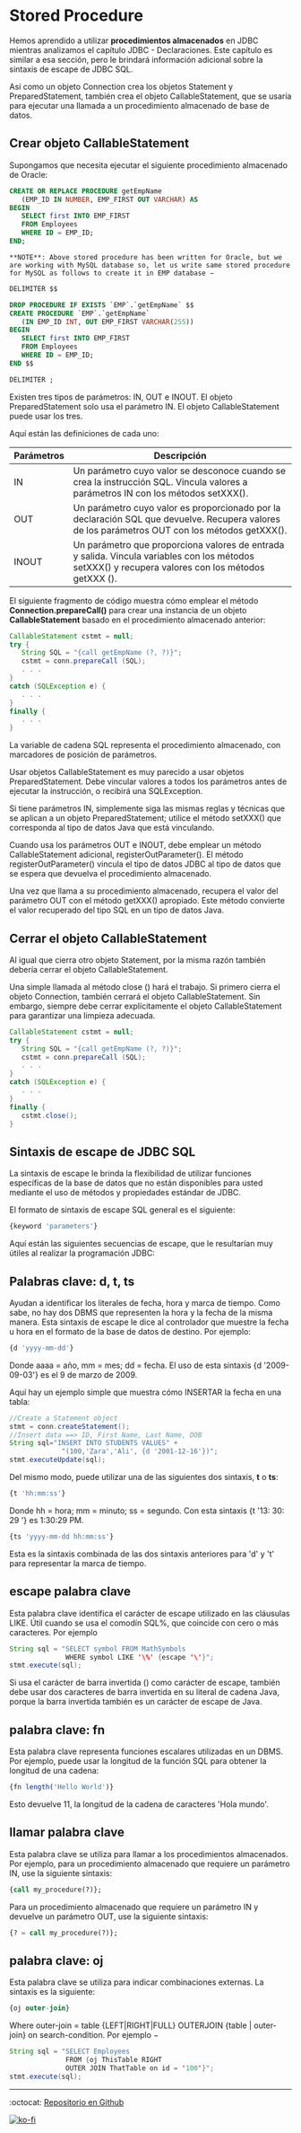 # Stored Procedure

Hemos aprendido a utilizar **procedimientos almacenados** en JDBC mientras analizamos el capítulo JDBC - Declaraciones. Este capítulo es similar a esa sección, pero le brindará información adicional sobre la sintaxis de escape de JDBC SQL.

Así como un objeto Connection crea los objetos Statement y PreparedStatement, también crea el objeto CallableStatement, que se usaría para ejecutar una llamada a un procedimiento almacenado de base de datos.

## Crear objeto CallableStatement

Supongamos que necesita ejecutar el siguiente procedimiento almacenado de Oracle:

```sql
CREATE OR REPLACE PROCEDURE getEmpName
   (EMP_ID IN NUMBER, EMP_FIRST OUT VARCHAR) AS
BEGIN
   SELECT first INTO EMP_FIRST
   FROM Employees
   WHERE ID = EMP_ID;
END;
```

```note
**NOTE**: Above stored procedure has been written for Oracle, but we are working with MySQL database so, let us write same stored procedure for MySQL as follows to create it in EMP database −
```

```sql
DELIMITER $$

DROP PROCEDURE IF EXISTS `EMP`.`getEmpName` $$
CREATE PROCEDURE `EMP`.`getEmpName`
   (IN EMP_ID INT, OUT EMP_FIRST VARCHAR(255))
BEGIN
   SELECT first INTO EMP_FIRST
   FROM Employees
   WHERE ID = EMP_ID;
END $$

DELIMITER ;
```

Existen tres tipos de parámetros: IN, OUT e INOUT. El objeto PreparedStatement solo usa el parámetro IN. El objeto CallableStatement puede usar los tres.

Aquí están las definiciones de cada uno:

Parámetros | Descripción
--- | ---
IN | Un parámetro cuyo valor se desconoce cuando se crea la instrucción SQL. Vincula valores a parámetros IN con los métodos setXXX().
OUT | Un parámetro cuyo valor es proporcionado por la declaración SQL que devuelve. Recupera valores de los parámetros OUT con los métodos getXXX().
INOUT | Un parámetro que proporciona valores de entrada y salida. Vincula variables con los métodos setXXX() y recupera valores con los métodos getXXX ().

El siguiente fragmento de código muestra cómo emplear el método **Connection.prepareCall()** para crear una instancia de un objeto **CallableStatement** basado en el procedimiento almacenado anterior:

```java
CallableStatement cstmt = null;
try {
   String SQL = "{call getEmpName (?, ?)}";
   cstmt = conn.prepareCall (SQL);
   . . .
}
catch (SQLException e) {
   . . .
}
finally {
   . . .
}
```

La variable de cadena SQL representa el procedimiento almacenado, con marcadores de posición de parámetros.

Usar objetos CallableStatement es muy parecido a usar objetos PreparedStatement. Debe vincular valores a todos los parámetros antes de ejecutar la instrucción, o recibirá una SQLException.

Si tiene parámetros IN, simplemente siga las mismas reglas y técnicas que se aplican a un objeto PreparedStatement; utilice el método setXXX() que corresponda al tipo de datos Java que está vinculando.

Cuando usa los parámetros OUT e INOUT, debe emplear un método CallableStatement adicional, registerOutParameter(). El método registerOutParameter() vincula el tipo de datos JDBC al tipo de datos que se espera que devuelva el procedimiento almacenado.

Una vez que llama a su procedimiento almacenado, recupera el valor del parámetro OUT con el método getXXX() apropiado. Este método convierte el valor recuperado del tipo SQL en un tipo de datos Java.

## Cerrar el objeto CallableStatement

Al igual que cierra otro objeto Statement, por la misma razón también debería cerrar el objeto CallableStatement.

Una simple llamada al método close () hará el trabajo. Si primero cierra el objeto Connection, también cerrará el objeto CallableStatement. Sin embargo, siempre debe cerrar explícitamente el objeto CallableStatement para garantizar una limpieza adecuada.

```java
CallableStatement cstmt = null;
try {
   String SQL = "{call getEmpName (?, ?)}";
   cstmt = conn.prepareCall (SQL);
   . . .
}
catch (SQLException e) {
   . . .
}
finally {
   cstmt.close();
}
```

## Sintaxis de escape de JDBC SQL

La sintaxis de escape le brinda la flexibilidad de utilizar funciones específicas de la base de datos que no están disponibles para usted mediante el uso de métodos y propiedades estándar de JDBC.

El formato de sintaxis de escape SQL general es el siguiente:

```sql
{keyword 'parameters'}
```

Aquí están las siguientes secuencias de escape, que le resultarían muy útiles al realizar la programación JDBC:

## Palabras clave: d, t, ts

Ayudan a identificar los literales de fecha, hora y marca de tiempo. Como sabe, no hay dos DBMS que representen la hora y la fecha de la misma manera. Esta sintaxis de escape le dice al controlador que muestre la fecha u hora en el formato de la base de datos de destino. Por ejemplo:

```sql
{d 'yyyy-mm-dd'}
```

Donde aaaa = año, mm = mes; dd = fecha. El uso de esta sintaxis {d '2009-09-03'} es el 9 de marzo de 2009.

Aquí hay un ejemplo simple que muestra cómo INSERTAR la fecha en una tabla:

```java
//Create a Statement object
stmt = conn.createStatement();
//Insert data ==> ID, First Name, Last Name, DOB
String sql="INSERT INTO STUDENTS VALUES" +
             "(100,'Zara','Ali', {d '2001-12-16'})";
stmt.executeUpdate(sql);
```

Del mismo modo, puede utilizar una de las siguientes dos sintaxis, **t** o **ts**:

```sql
{t 'hh:mm:ss'}
```

Donde hh = hora; mm = minuto; ss = segundo. Con esta sintaxis {t '13: 30: 29 '} es 1:30:29 PM.

```sql
{ts 'yyyy-mm-dd hh:mm:ss'}
```

Esta es la sintaxis combinada de las dos sintaxis anteriores para 'd' y 't' para representar la marca de tiempo.

## escape palabra clave

Esta palabra clave identifica el carácter de escape utilizado en las cláusulas LIKE. Útil cuando se usa el comodín SQL%, que coincide con cero o más caracteres. Por ejemplo

```java
String sql = "SELECT symbol FROM MathSymbols
              WHERE symbol LIKE '\%' {escape '\'}";
stmt.execute(sql);
```

Si usa el carácter de barra invertida (\) como carácter de escape, también debe usar dos caracteres de barra invertida en su literal de cadena Java, porque la barra invertida también es un carácter de escape de Java.

## palabra clave: fn

Esta palabra clave representa funciones escalares utilizadas en un DBMS. Por ejemplo, puede usar la longitud de la función SQL para obtener la longitud de una cadena:

```sql
{fn length('Hello World')}
```

Esto devuelve 11, la longitud de la cadena de caracteres 'Hola mundo'.

## llamar palabra clave

Esta palabra clave se utiliza para llamar a los procedimientos almacenados. Por ejemplo, para un procedimiento almacenado que requiere un parámetro IN, use la siguiente sintaxis:

```sql
{call my_procedure(?)};
```

Para un procedimiento almacenado que requiere un parámetro IN y devuelve un parámetro OUT, use la siguiente sintaxis:

```sql
{? = call my_procedure(?)};
```

## palabra clave: oj

Esta palabra clave se utiliza para indicar combinaciones externas. La sintaxis es la siguiente:

```sql
{oj outer-join}
```

Where outer-join = table {LEFT|RIGHT|FULL} OUTERJOIN {table | outer-join} on search-condition. Por ejemplo −

```java
String sql = "SELECT Employees
              FROM {oj ThisTable RIGHT
              OUTER JOIN ThatTable on id = '100'}";
stmt.execute(sql);
```

---

:octocat: [Repositorio en Github](https://github.com/FernandoCalmet/JDBC)

[![ko-fi](https://www.ko-fi.com/img/githubbutton_sm.svg)](https://ko-fi.com/T6T41JKMI)
